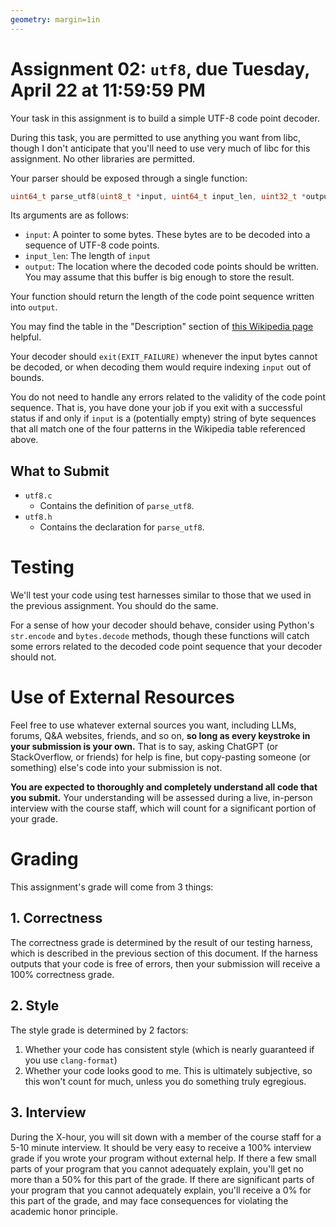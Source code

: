 ```yaml
---
geometry: margin=1in
---
```


# Assignment 02: `utf8`, due Tuesday, April 22 at 11:59:59 PM

Your task in this assignment is to build a simple UTF-8 code point decoder.

During this task, you are permitted to use anything you want from libc, though I don't anticipate that you'll need to use very much of libc for this assignment.
No other libraries are permitted.

Your parser should be exposed through a single function:
```C
uint64_t parse_utf8(uint8_t *input, uint64_t input_len, uint32_t *output);
```

Its arguments are as follows:

- `input`: A pointer to some bytes. These bytes are to be decoded into a sequence of UTF-8 code points.
- `input_len`: The length of `input`
- `output`: The location where the decoded code points should be written. You may assume that this buffer is big enough to store the result.

Your function should return the length of the code point sequence written into `output`.

You may find the table in the "Description" section of [this Wikipedia page](https://en.wikipedia.org/wiki/UTF-8#Description) helpful.

Your decoder should `exit(EXIT_FAILURE)` whenever the input bytes cannot be decoded, or when decoding them would require indexing `input` out of bounds.

You do not need to handle any errors related to the validity of the code point sequence.
That is, you have done your job if you exit with a successful status if and only if `input` is a (potentially empty) string of byte sequences that all match one of the four patterns in the Wikipedia table referenced above.

## What to Submit

- `utf8.c`
    - Contains the definition of `parse_utf8`.
- `utf8.h`
    - Contains the declaration for `parse_utf8`.

# Testing

We'll test your code using test harnesses similar to those that we used in the previous assignment.
You should do the same.

For a sense of how your decoder should behave, consider using Python's `str.encode` and `bytes.decode` methods, though these functions will catch some errors related to the decoded code point sequence that your decoder should not.

# Use of External Resources

Feel free to use whatever external sources you want, including LLMs, forums, Q&A websites, friends, and so on, **so long as every keystroke in your submission is your own.**
That is to say, asking ChatGPT (or StackOverflow, or friends) for help is fine, but copy-pasting someone (or something) else's code into your submission is not.

**You are expected to thoroughly and completely understand all code that you submit.**
Your understanding will be assessed during a live, in-person interview with the course staff, which will count for a significant portion of your grade.

# Grading

This assignment's grade will come from 3 things:

## 1. Correctness

The correctness grade is determined by the result of our testing harness, which is described in the previous section of this document.
If the harness outputs that your code is free of errors, then your submission will receive a 100% correctness grade.

## 2. Style

The style grade is determined by 2 factors:

1. Whether your code has consistent style (which is nearly guaranteed if you use `clang-format`)
2. Whether your code looks good to me. This is ultimately subjective, so this won't count for much, unless you do something truly egregious.

## 3. Interview

During the X-hour, you will sit down with a member of the course staff for a 5-10 minute interview.
It should be very easy to receive a 100% interview grade if you wrote your program without external help.
If there a few small parts of your program that you cannot adequately explain, you'll get no more than a 50% for this part of the grade.
If there are significant parts of your program that you cannot adequately explain, you'll receive a 0% for this part of the grade, and may face consequences for violating the academic honor principle.
